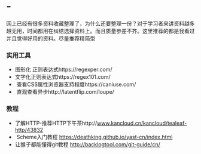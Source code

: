 # -
网上已经有很多资料收藏整理了，为什么还要整理一份？对于学习者来讲资料越多越无用，时间都用在纠结选择资料上。而且质量参差不齐。这里推荐的都是我看过并且觉得好用的资料。尽量推荐精简型
### 实用工具
-  图形化 正则表达式https://regexper.com/
-  文字化正则表达式https://regex101.com/
-  查看CSS属性浏览器支持程度https://caniuse.com/
-  直观查看异步http://latentflip.com/loupe/
### 教程
-  了解HTTP-推荐HTTP下午茶http://www.kancloud.cn/kancloud/tealeaf-http/43832
-  Scheme入门教程 https://deathking.github.io/yast-cn/index.html
-  让猴子都能懂得git教程 http://backlogtool.com/git-guide/cn/

